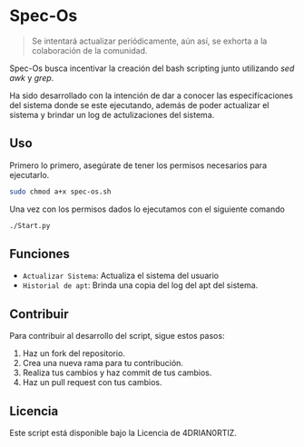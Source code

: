 # Spec-Os

> Se intentará actualizar periódicamente, aún así, se exhorta a la colaboración de la comunidad.

Spec-Os busca incentivar la creación del bash scripting junto utilizando _sed_ _awk_ y _grep_.

Ha sido desarrollado con la intención de dar a conocer las especifícaciones del sistema donde
se este ejecutando, además de poder actualizar el sistema y brindar un log de actulizaciones del
sistema.

## Uso

Primero lo primero, asegúrate de tener los permisos necesarios para ejecutarlo.

```bash
sudo chmod a+x spec-os.sh
```

Una vez con los permisos dados lo ejecutamos con el siguiente comando

```bash
./Start.py
```

## Funciones

- `Actualizar Sistema`: Actualiza el sistema del usuario
- `Historial de apt`: Brinda una copia del log del apt del sistema.

## Contribuir

Para contribuir al desarrollo del script, sigue estos pasos:

1. Haz un fork del repositorio.
2. Crea una nueva rama para tu contribución.
3. Realiza tus cambios y haz commit de tus cambios.
4. Haz un pull request con tus cambios.

## Licencia

Este script está disponible bajo la Licencia de 4DRIAN0RTIZ.
